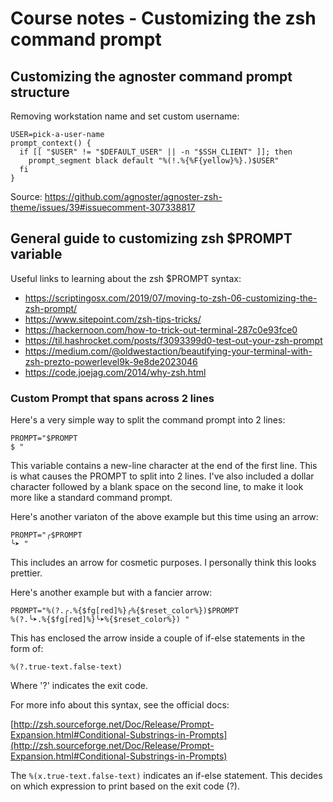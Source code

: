 # Course notes - Customizing the zsh command prompt

## Customizing the agnoster command prompt structure

Removing workstation name and set custom username:

```
USER=pick-a-user-name
prompt_context() {
  if [[ "$USER" != "$DEFAULT_USER" || -n "$SSH_CLIENT" ]]; then
    prompt_segment black default "%(!.%{%F{yellow}%}.)$USER"
  fi
}
```

Source: https://github.com/agnoster/agnoster-zsh-theme/issues/39#issuecomment-307338817




## General guide to customizing zsh $PROMPT variable

Useful links to learning about the zsh $PROMPT syntax:

- https://scriptingosx.com/2019/07/moving-to-zsh-06-customizing-the-zsh-prompt/
- https://www.sitepoint.com/zsh-tips-tricks/
- https://hackernoon.com/how-to-trick-out-terminal-287c0e93fce0
- https://til.hashrocket.com/posts/f3093399d0-test-out-your-zsh-prompt
- https://medium.com/@oldwestaction/beautifying-your-terminal-with-zsh-prezto-powerlevel9k-9e8de2023046
- https://code.joejag.com/2014/why-zsh.html


### Custom Prompt that spans across 2 lines

Here's a very simple way to split the command prompt into 2 lines:

```
PROMPT="$PROMPT
$ "
```

This variable contains a new-line character at the end of the first line. This is what causes the PROMPT to split into 2 lines. I've also included a dollar character followed by a blank space on the second line, to make it look more like a standard command prompt.


Here's another variaton of the above example but this time using an arrow:


```
PROMPT="╭$PROMPT
╰➤ "
```

This includes an arrow for cosmetic purposes. I personally think this looks prettier.



Here's another example but with a fancier arrow:

```
PROMPT="%(?.╭.%{$fg[red]%}╭%{$reset_color%})$PROMPT
%(?.╰➤.%{$fg[red]%}╰➤%{$reset_color%}) "
```


This has enclosed the arrow inside a couple of if-else statements in the form of:

```
%(?.true-text.false-text)
```

Where '?' indicates the exit code.

For more info about this syntax, see the official docs:

[http://zsh.sourceforge.net/Doc/Release/Prompt-Expansion.html#Conditional-Substrings-in-Prompts](http://zsh.sourceforge.net/Doc/Release/Prompt-Expansion.html#Conditional-Substrings-in-Prompts)


The `%(x.true-text.false-text)` indicates an if-else statement. This decides on which expression to print based on the exit code (?).